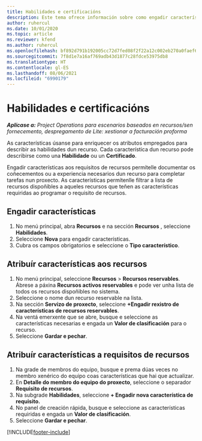 ```yaml
---
title: Habilidades e certificacións
description: Este tema ofrece información sobre como engadir características de habilidade e certificación aos recursos.
author: ruhercul
ms.date: 10/01/2020
ms.topic: article
ms.reviewer: kfend
ms.author: ruhercul
ms.openlocfilehash: bf892d791b192005cc72d7fed08f2f22a12c002eb270a0faef6ae476fafafc20
ms.sourcegitcommit: 7f8d1e7a16af769adb43d1877c28fdce53975db8
ms.translationtype: HT
ms.contentlocale: gl-ES
ms.lasthandoff: 08/06/2021
ms.locfileid: "6990179"
---
```

# <a name="skills-and-certifications"></a>Habilidades e certificacións
_**Aplícase a:** Project Operations para escenarios baseados en recursos/sen fornecemento, despregamento de Lite: xestionar a facturación proforma_

As características úsanse para enriquecer os atributos empregados para describir as habilidades dun recurso. Cada característica dun recurso pode describirse como una **Habilidade** ou un **Certificado**.

Engadir características aos requisitos de recursos permítelle documentar os coñecementos ou a experiencia necesarios dun recurso para completar tarefas nun proxecto. As características permítenlle filtrar a lista de recursos dispoñibles a aqueles recursos que teñen as características requiridas ao programar o requisito de recursos.

## <a name="add-characteristics"></a>Engadir características

1. No menú principal, abra **Recursos** e na sección **Recursos** , seleccione **Habilidades**.
2. Seleccione **Nova** para engadir características.
3. Cubra os campos obrigatorios e seleccione o **Tipo característico**.

## <a name="assign-characteristics-to-resources"></a>Atribuír características aos recursos

1. No menú principal, seleccione **Recursos** > **Recursos reservables**. Ábrese a páxina **Recursos activos reservables** e pode ver unha lista de todos os recursos dispoñibles no sistema.
2. Seleccione o nome dun recurso reservable na lista.
3. Na sección **Servizo de proxecto**, seleccione **+Engadir rexistro de características de recursos reservables**.
4. Na ventá emerxente que se abre, busque e seleccione as características necesarias e engada un **Valor de clasificación** para o recurso.
5. Seleccione **Gardar e pechar**.

## <a name="assign-characteristics-to-resource-requirements"></a>Atribuír características a requisitos de recursos

1. Na grade de membros do equipo, busque e prema dúas veces no membro xenérico do equipo coas características que hai que actualizar.
2. En **Detalle do membro do equipo do proxecto**, seleccione o separador **Requisito de recursos**.
3. Na subgrade **Habilidades**, seleccione **+ Engadir nova característica de requisito.**
4. No panel de creación rápida, busque e seleccione as características requiridas e engada un **Valor de clasificación**.
5. Seleccione **Gardar e pechar**.

[!INCLUDE[footer-include](../includes/footer-banner.md)]